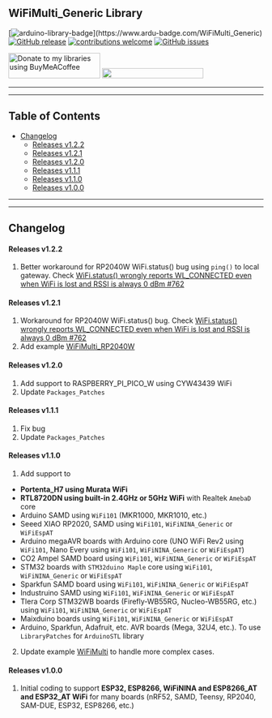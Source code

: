 ## WiFiMulti_Generic Library

[![arduino-library-badge](https://www.ardu-badge.com/badge/WiFiMulti_Generic.svg?)](https://www.ardu-badge.com/WiFiMulti_Generic)
[![GitHub release](https://img.shields.io/github/release/khoih-prog/WiFiMulti_Generic.svg)](https://github.com/khoih-prog/WiFiMulti_Generic/releases)
[![contributions welcome](https://img.shields.io/badge/contributions-welcome-brightgreen.svg?style=flat)](#Contributing)
[![GitHub issues](https://img.shields.io/github/issues/khoih-prog/WiFiMulti_Generic.svg)](http://github.com/khoih-prog/WiFiMulti_Generic/issues)


<a href="https://www.buymeacoffee.com/khoihprog6" title="Donate to my libraries using BuyMeACoffee"><img src="https://cdn.buymeacoffee.com/buttons/v2/default-yellow.png" alt="Donate to my libraries using BuyMeACoffee" style="height: 50px !important;width: 181px !important;" ></a>
<a href="https://www.buymeacoffee.com/khoihprog6" title="Donate to my libraries using BuyMeACoffee"><img src="https://img.shields.io/badge/buy%20me%20a%20coffee-donate-orange.svg?logo=buy-me-a-coffee&logoColor=FFDD00" style="height: 20px !important;width: 200px !important;" ></a>

---
---

## Table of Contents


* [Changelog](#changelog)
  * [Releases v1.2.2](#releases-v122)
  * [Releases v1.2.1](#releases-v121)
  * [Releases v1.2.0](#releases-v120)
  * [Releases v1.1.1](#releases-v111)
  * [Releases v1.1.0](#releases-v110)
  * [Releases v1.0.0](#releases-v100)

---
---

## Changelog

#### Releases v1.2.2

1.  Better workaround for RP2040W WiFi.status() bug using `ping()` to local gateway. Check [WiFi.status() wrongly reports WL_CONNECTED even when WiFi is lost and RSSI is always 0 dBm #762](https://github.com/earlephilhower/arduino-pico/issues/762)

#### Releases v1.2.1

1. Workaround for RP2040W WiFi.status() bug. Check [WiFi.status() wrongly reports WL_CONNECTED even when WiFi is lost and RSSI is always 0 dBm #762](https://github.com/earlephilhower/arduino-pico/issues/762)
2. Add example [WiFiMulti_RP2040W](examples/WiFiMulti_RP2040W)

#### Releases v1.2.0

1. Add support to RASPBERRY_PI_PICO_W using CYW43439 WiFi
2. Update `Packages_Patches`

#### Releases v1.1.1

1. Fix bug
2. Update `Packages_Patches`

#### Releases v1.1.0

1. Add support to 

  - **Portenta_H7 using Murata WiFi**
  - **RTL8720DN using built-in 2.4GHz or 5GHz WiFi** with Realtek `AmebaD` core
  - Arduino SAMD using `WiFi101` (MKR1000, MKR1010, etc.)
  - Seeed XIAO RP2020, SAMD using `WiFi101`, `WiFiNINA_Generic` or `WiFiEspAT`
  - Arduino megaAVR boards with Arduino core (UNO WiFi Rev2 using `WiFi101`, Nano Every using `WiFi101`, `WiFiNINA_Generic` or `WiFiEspAT`)
  - CO2 Ampel SAMD board using `WiFi101`, `WiFiNINA_Generic` or `WiFiEspAT`
  - STM32 boards with `STM32duino Maple` core using `WiFi101`, `WiFiNINA_Generic` or `WiFiEspAT`
  - Sparkfun SAMD board using `WiFi101`, `WiFiNINA_Generic` or `WiFiEspAT`
  - Industruino SAMD using `WiFi101`, `WiFiNINA_Generic` or `WiFiEspAT`
  - Tlera Corp STM32WB boards (Firefly-WB55RG, Nucleo-WB55RG, etc.) using `WiFi101`, `WiFiNINA_Generic` or `WiFiEspAT`
  - Maixduino boards using `WiFi101`, `WiFiNINA_Generic` or `WiFiEspAT`
  - Arduino, Sparkfun, Adafruit, etc. AVR boards (Mega, 32U4, etc.). To use `LibraryPatches` for `ArduinoSTL` library

2. Update example [WiFiMulti](examples/WiFiMulti) to handle more complex cases.


#### Releases v1.0.0

1. Initial coding to support **ESP32, ESP8266, WiFiNINA and ESP8266_AT and ESP32_AT WiFi** for many boards (nRF52, SAMD, Teensy, RP2040, SAM-DUE, ESP32, ESP8266, etc.)



